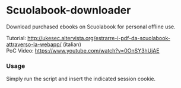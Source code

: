 # Scuolabook-downloader
Download purchased ebooks on Scuolabook for personal offline use.

Tutorial: http://ukesec.altervista.org/estrarre-i-pdf-da-scuolabook-attraverso-la-webapp/ (italian)<br>
PoC Video: https://www.youtube.com/watch?v=0OnSY3hUjAE

### Usage
Simply run the script and insert the indicated session cookie.
